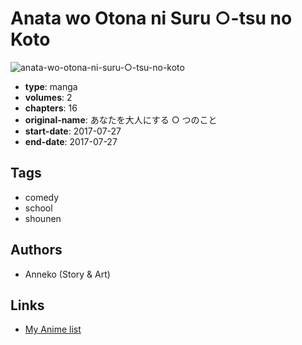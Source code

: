 # Anata wo Otona ni Suru ○-tsu no Koto

![anata-wo-otona-ni-suru-○-tsu-no-koto](https://cdn.myanimelist.net/images/manga/2/215179.jpg)

-   **type**: manga
-   **volumes**: 2
-   **chapters**: 16
-   **original-name**: あなたを大人にする ○ つのこと
-   **start-date**: 2017-07-27
-   **end-date**: 2017-07-27

## Tags

-   comedy
-   school
-   shounen

## Authors

-   Anneko (Story & Art)

## Links

-   [My Anime list](https://myanimelist.net/manga/114536/Anata_wo_Otona_ni_Suru_%E2%97%8B-tsu_no_Koto)
